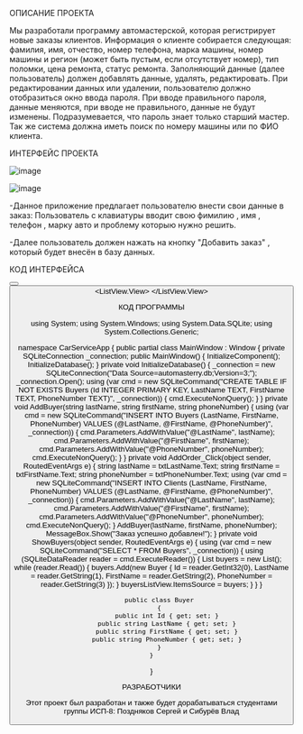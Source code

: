 ОПИСАНИЕ ПРОЕКТА

Мы разработали программу автомастерской, которая регистрирует новые заказы клиентов. Информация о клиенте собирается следующая: фамилия, имя, отчество, номер телефона, марка машины, номер машины и регион (может быть пустым, если отсутствует номер), тип поломки, цена ремонта, статус ремонта.
Заполняющий данные (далее пользователь) должен добавлять данные, удалять, редактировать. 
При редактировании данных или удалении, пользователю должно отобразиться окно ввода пароля. При вводе правильного пароля, данные меняются, при вводе не правильного, данные не будут изменены. Подразумевается, что пароль знает только старший мастер.
Так же система должна иметь поиск по номеру машины или по ФИО клиента.

ИНТЕРФЕЙС ПРОЕКТА



![image](https://github.com/sergey675/WpfApp3/assets/161806606/738fa516-c565-4963-a1dd-f18219c8ad33)


![image](https://github.com/sergey675/WpfApp3/assets/161806606/ce058102-9238-4346-b2ee-7a83b36db106)


-Данное приложение предлагает пользователю внести свои данные в заказ: Пользователь с клавиатуры вводит свою фимилию , имя , телефон , марку авто и проблему которыю нужно решить.

-Далее пользователь должен нажать на кнопку "Добавить заказ" , который будет внесён в базу данных.

КОД ИНТЕРФЕЙСА



<Window x:Class="CarServiceApp.MainWindow"
        xmlns="http://schemas.microsoft.com/winfx/2006/xaml/presentation"
        xmlns:x="http://schemas.microsoft.com/winfx/2006/xaml"
        Title="Car Service App" Height="350" Width="525">
    <Grid>
        <TextBox x:Name="txtLastName" HorizontalAlignment="Left" Height="23" Margin="10,10,0,0" TextWrapping="Wrap" VerticalAlignment="Top" Width="120"/>
        <TextBox x:Name="txtFirstName" HorizontalAlignment="Left" Height="23" Margin="10,40,0,0" TextWrapping="Wrap" VerticalAlignment="Top" Width="120"/>
        <TextBox x:Name="txtPhoneNumber" HorizontalAlignment="Left" Height="23" Margin="10,70,0,0" TextWrapping="Wrap" VerticalAlignment="Top" Width="120"/>
        <Button x:Name="btnAddOrder" Content="Добавить заказ" HorizontalAlignment="Left" Margin="10,100,0,0" VerticalAlignment="Top" Width="120" Click="AddOrder_Click"/>
        <Button x:Name="btnShowBuyers" Content="Показать клиентов" HorizontalAlignment="Left" Margin="10,130,0,0" VerticalAlignment="Top" Width="120" Click="ShowBuyers"/>
        <ListView x:Name="buyersListView" HorizontalAlignment="Left" Height="100" Margin="10,160,0,0" VerticalAlignment="Top" Width="500">
            <ListView.View>
                <GridView>
                    <GridViewColumn Header="ID" DisplayMemberBinding="{Binding Id}" Width="50"/>
                    <GridViewColumn Header="Фамилия" DisplayMemberBinding="{Binding LastName}" Width="150"/>
                    <GridViewColumn Header="Имя" DisplayMemberBinding="{Binding FirstName}" Width="150"/>
                    <GridViewColumn Header="Телефон" DisplayMemberBinding="{Binding PhoneNumber}" Width="150"/>
                </GridView>
            </ListView.View>
        </ListView>
    </Grid>
</Window>








КОД ПРОГРАММЫ




using System;
using System.Windows;
using System.Data.SQLite;
using System.Collections.Generic;

namespace CarServiceApp
{
    public partial class MainWindow : Window
    {
        private SQLiteConnection _connection;
        public MainWindow()
        {
            InitializeComponent();
            InitializeDatabase();
        }
        private void InitializeDatabase()
        {
            _connection = new SQLiteConnection("Data Source=automasterry.db;Version=3;");
            _connection.Open();
            using (var cmd = new SQLiteCommand("CREATE TABLE IF NOT EXISTS Buyers (Id INTEGER PRIMARY KEY, LastName TEXT, FirstName TEXT, PhoneNumber TEXT)", _connection))
            {
                cmd.ExecuteNonQuery();
            }
        }
        private void AddBuyer(string lastName, string firstName, string phoneNumber)
        {
            using (var cmd = new SQLiteCommand("INSERT INTO Buyers (LastName, FirstName, PhoneNumber) VALUES (@LastName, @FirstName, @PhoneNumber)", _connection))
            {
                cmd.Parameters.AddWithValue("@LastName", lastName);
                cmd.Parameters.AddWithValue("@FirstName", firstName);
                cmd.Parameters.AddWithValue("@PhoneNumber", phoneNumber);
                cmd.ExecuteNonQuery();
            }
        }
        private void AddOrder_Click(object sender, RoutedEventArgs e)
        {
            string lastName = txtLastName.Text;
            string firstName = txtFirstName.Text;
            string phoneNumber = txtPhoneNumber.Text;
            using (var cmd = new SQLiteCommand("INSERT INTO Clients (LastName, FirstName, PhoneNumber) VALUES (@LastName, @FirstName, @PhoneNumber)", _connection))
            {
                cmd.Parameters.AddWithValue("@LastName", lastName);
                cmd.Parameters.AddWithValue("@FirstName", firstName);
                cmd.Parameters.AddWithValue("@PhoneNumber", phoneNumber);
                cmd.ExecuteNonQuery();
            }
            AddBuyer(lastName, firstName, phoneNumber);
            MessageBox.Show("Заказ успешно добавлен!");
        }
        private void ShowBuyers(object sender, RoutedEventArgs e)
        {
            using (var cmd = new SQLiteCommand("SELECT * FROM Buyers", _connection))
            {
                using (SQLiteDataReader reader = cmd.ExecuteReader())
                {
                    List<Buyer> buyers = new List<Buyer>();
                    while (reader.Read())
                    {
                        buyers.Add(new Buyer
                        {
                            Id = reader.GetInt32(0),
                            LastName = reader.GetString(1),
                            FirstName = reader.GetString(2),
                            PhoneNumber = reader.GetString(3)
                        });
                    }
                    buyersListView.ItemsSource = buyers;
                }
            }
        }

        public class Buyer
        {
            public int Id { get; set; }
            public string LastName { get; set; }
            public string FirstName { get; set; }
            public string PhoneNumber { get; set; }
        }
    }
}

 



РАЗРАБОТЧИКИ

Этот проект был разработан и также будет дорабатываться студентами группы ИСП-8: Поздняков Сергей и Сибурёв Влад







